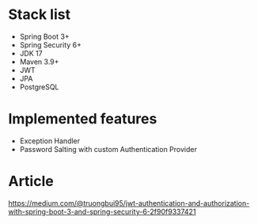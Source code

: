 # Stack list

- Spring Boot 3+
- Spring Security 6+
- JDK 17
- Maven 3.9+
- JWT
- JPA
- PostgreSQL

# Implemented features
- Exception Handler
- Password Salting with custom Authentication Provider
# Article
https://medium.com/@truongbui95/jwt-authentication-and-authorization-with-spring-boot-3-and-spring-security-6-2f90f9337421